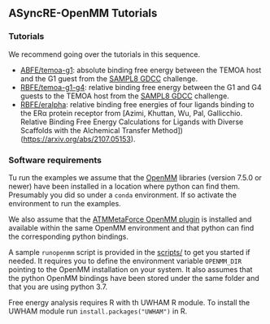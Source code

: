 ASyncRE-OpenMM Tutorials
------------------------

### Tutorials

We recommend going over the tutorials in this sequence. 

- [ABFE/temoa-g1](ABFE/temoa-g1): absolute binding free energy between the TEMOA host and the G1 guest from the [SAMPL8 GDCC](https://github.com/samplchallenges/SAMPL8/tree/master/host_guest/GDCC) challenge.
 - [RBFE/temoa-g1-g4](RBFE/temoa-g1-g4): relative binding free energy between the G1 and G4 guests to the TEMOA host from the [SAMPL8 GDCC](https://github.com/samplchallenges/SAMPL8/tree/master/host_guest/GDCC) challenge.
 - [RBFE/eralpha](RBFE/eralpha): relative binding free energies of four ligands binding to the ERα protein receptor from [Azimi, Khuttan, Wu, Pal, Gallicchio. Relative Binding Free Energy Calculations for Ligands with Diverse Scaffolds with the Alchemical Transfer Method])(https://arxiv.org/abs/2107.05153).

### Software requirements

Tu run the examples we assume that the [OpenMM](http://openmm.org) libraries (version 7.5.0 or newer) have been installed in a location where python can find them. Presumably you did so under a `conda` environment. If so activate the environment to run the examples.

We also assume that the [ATMMetaForce OpenMM plugin](https://github.com/Gallicchio-Lab/openmm-atmmetaforce-plugin) is installed and available within the same OpenMM environment and that python can find the corresponding python bindings.

A sample `runopenmm` script is provided in the  [scripts/]( https://github.com/Gallicchio-Lab/async_re-openmm/tree/master/examples/scripts) to get you started if needed. It requires you to define the environment variable `OPENMM_DIR` pointing to the OpenMM installation on your system. It also assumes that the python OpenMM bindings have been stored under the same folder and that you are using python 3.7.

Free energy analysis requires R with th UWHAM R module. To install the UWHAM module run `install.packages("UWHAM")` in R.

